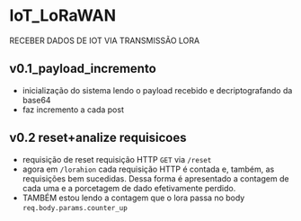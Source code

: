 # IoT_LoRaWAN
RECEBER DADOS DE IOT VIA TRANSMISSÃO LORA 



## v0.1_payload_incremento
* inicialização do sistema lendo o payload recebido e decriptografando da base64 
* faz incremento a cada post 


## v0.2 reset+analize requisicoes
* requisição de reset requisição  HTTP `GET`  via `/reset`
* agora em `/lorahion` cada requisição HTTP é contada e, também, as requisições bem sucedidas. Dessa forma é apresentado a contagem de cada uma e a porcetagem de dado efetivamente perdido. 
* TAMBÉM estou lendo a contagem que o lora passa no body `req.body.params.counter_up`